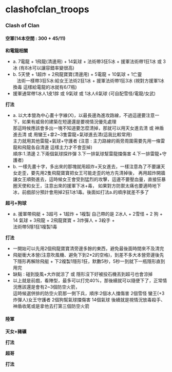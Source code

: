 # clashofclan_troops


### Clash of Clan 
#### 空軍(14本空間 : 300 + 45/11)
**和電龍相關**
- a. 7電龍 + 1飛龍(清邊用) + 14氣球 + 法術帶3狂5冰 + 援軍法術帶1狂1冰 或 3冰 (有8冰可以讓容錯率變很高)
- b. 5天使 + 1超炸 + 2飛龍寶寶(清邊用) + 5電龍 + 10氣球 + 1亡靈  
&nbsp;&nbsp;&nbsp;法術一樣帶3狂5冰:給女王法術2狂1冰 + 援軍法術帶1狂3冰 (視對方援軍1冰換毒 這樣給電龍的冰就有6/7瓶)
- 援軍通常帶1冰人1皮1胖 或 9氣球 或 1冰人6氣球 (可自配雪怪/電龍/女武)

**打法**
- a. 以大本營為中心畫十字線(X)，以最長邊為進攻路線，不過這邊要注意一下，如果有威脅的建築在短邊還是要視情況優先處理  
那這時候應該會多出一塊不知道要怎麼清掉，那就可以用天女進去清 或 神盾進去清 或 用蠻王+拿2~3隻雷龍+氣球進去清(這我比較常用)  
主力就用其他雷龍+氣球+守護者 (注意 : 主力路線的兩旁周圍需要先用一條雷龍和飛龍各自清邊 這樣主力才不會歪掉)  
順序:1.清邊 2.下兩個氣球探炸彈 3.下一排氣球幫雷龍擋傷害 4.下一排雷龍+守護者)
- b. 一樣先畫十字，多出來的那塊就用超炸+天女進去，一樣注意為了不要讓天女走歪，要先用2隻飛龍寶寶把女王可能走歪的地方先清掉後，
再用超炸開牆讓女王順勢進去，這時候女王會受到猛烈的攻擊，這邊不要壓血量，直接狂暴圈天使和女王，注意出來的援軍下冰+毒，
如果對方防禦太痛也要適時地下冰，前戲部分預計會用掉2狂1冰1毒。後面如打法a.的順序就差不多了

**超弓+狗球**
- a. 援軍帶飛艇 + 3超弓 + 1超炸 + 1複製 自己帶的是 2冰人 + 2雪怪 + 2 狗 + 14 氣球 + 3飛龍 + 2飛龍寶寶 + 3炸彈人 + 3殺手 +  
法術帶5隱1狂1複製1毒

**打法**
- 一開始可以先用2個飛龍寶寶清旁邊多餘的東西，避免最後面時間來不及清完
- 飛艇衝大本營(注意吹風機、避免下到2*2的空格)，到差不多大本營旁邊後先下隱形再解除飛艇 + 下2複製1隱形1狂，默數5秒，5秒一到就下一瓶隱形直到用完
- 缺點 : 碰到旋風+大炸就涼了 或 隱形沒下好被投石機丟到超弓也會涼掉
- 以上就是前戲，看陣型，最多可以打完40%，那後續就可以隨便下了，正常情況應該還是會有2~3個防空火箭，  
這時候選併排的防空火箭那一側下兵，順序:2個冰人擋傷害 2個雪怪 蠻王(+3炸彈人)女王守護者 2個狗幫氣球擋傷害 14個氣球
後續就是視情況放毒殺手、神盾收尾或是拿他去打第三個防空火箭

#### 陸軍
**天女+豬礦**


**打法**



**超哥**



**打法**



